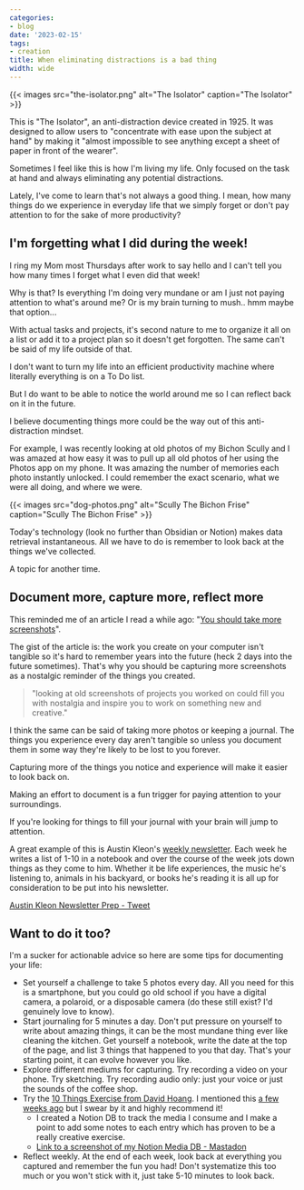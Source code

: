 ```yaml
---
categories:
- blog
date: '2023-02-15'
tags:
- creation
title: When eliminating distractions is a bad thing
width: wide
---
```


{{< images src="the-isolator.png" alt="The Isolator" caption="The Isolator" >}}

This is "The Isolator", an anti-distraction device created in 1925. It was designed to allow users to "concentrate with ease upon the subject at hand" by making it "almost impossible to see anything except a sheet of paper in front of the wearer".

Sometimes I feel like this is how I'm living my life. Only focused on the task at hand and always eliminating any potential distractions.

Lately, I've come to learn that's not always a good thing. I mean, how many things do we experience in everyday life that we simply forget or don't pay attention to for the sake of more productivity?

## I'm forgetting what I did during the week!

I ring my Mom most Thursdays after work to say hello and I can't tell you how many times I forget what I even did that week!

Why is that? Is everything I'm doing very mundane or am I just not paying attention to what's around me? Or is my brain turning to mush.. hmm maybe that option...

With actual tasks and projects, it's second nature to me to organize it all on a list or add it to a project plan so it doesn't get forgotten. The same can't be said of my life outside of that.

I don't want to turn my life into an efficient productivity machine where literally everything is on a To Do list.

But I do want to be able to notice the world around me so I can reflect back on it in the future.

I believe documenting things more could be the way out of this anti-distraction mindset.

For example, I was recently looking at old photos of my Bichon Scully and I was amazed at how easy it was to pull up all old photos of her using the Photos app on my phone. It was amazing the number of memories each photo instantly unlocked. I could remember the exact scenario, what we were all doing, and where we were.

{{< images src="dog-photos.png" alt="Scully The Bichon Frise" caption="Scully The Bichon Frise" >}}

Today's technology (look no further than Obsidian or Notion) makes data retrieval instantaneous. All we have to do is remember to look back at the things we've collected. 

A topic for another time.

## Document more, capture more, reflect more

This reminded me of an article I read a while ago: "[You should take more screenshots](https://alexwlchan.net/2022/screenshots/)".

The gist of the article is: the work you create on your computer isn't tangible so it's hard to remember years into the future (heck 2 days into the future sometimes). That's why you should be capturing more screenshots as a nostalgic reminder of the things you created.

> "looking at old screenshots of projects you worked on could fill you with nostalgia and inspire you to work on something new and creative."

I think the same can be said of taking more photos or keeping a journal. The things you experience every day aren't tangible so unless you document them in some way they're likely to be lost to you forever.

Capturing more of the things you notice and experience will make it easier to look back on.

Making an effort to document is a fun trigger for paying attention to your surroundings. 

If you're looking for things to fill your journal with your brain will jump to attention.

A great example of this is Austin Kleon's [weekly newsletter](https://austinkleon.substack.com/). Each week he writes a list of 1-10 in a notebook and over the course of the week jots down things as they come to him. Whether it be life experiences, the music he's listening to, animals in his backyard, or books he's reading it is all up for consideration to be put into his newsletter.

[Austin Kleon Newsletter Prep - Tweet](https://twitter.com/austinkleon/status/1618676174456225792)

## Want to do it too?

I'm a sucker for actionable advice so here are some tips for documenting your life:

- Set yourself a challenge to take 5 photos every day. All you need for this is a smartphone, but you could go old school if you have a digital camera, a polaroid, or a disposable camera (do these still exist? I'd genuinely love to know).
- Start journaling for 5 minutes a day. Don't put pressure on yourself to write about amazing things, it can be the most mundane thing ever like cleaning the kitchen. Get yourself a notebook, write the date at the top of the page, and list 3 things that happened to you that day. That's your starting point, it can evolve however you like.
- Explore different mediums for capturing. Try recording a video on your phone. Try sketching. Try recording audio only: just your voice or just the sounds of the coffee shop.
- Try the [10 Things Exercise from David Hoang](https://www.proofofconcept.pub/p/creative-consumption?utm_source=DesignInsightNewsletter). I mentioned this [a few weeks ago](https://designinsight.substack.com/p/083) but I swear by it and highly recommend it! 
	- I created a Notion DB to track the media I consume and I make a point to add some notes to each entry which has proven to be a really creative exercise.
	- [Link to a screenshot of my Notion Media DB - Mastadon](https://pkm.social/@heymichellemac/109818302562341817)
- Reflect weekly. At the end of each week, look back at everything you captured and remember the fun you had! Don't systematize this too much or you won't stick with it, just take 5-10 minutes to look back.